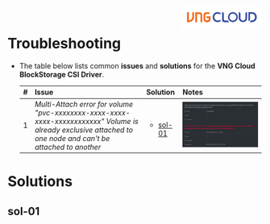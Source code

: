 <div style="float: right;"><img src="../../../images/01.png" width="160px" /></div><br>

# Troubleshooting
- The table below lists common **issues** and **solutions** for the **VNG Cloud BlockStorage CSI Driver**.
  
  |#|Issue|Solution|Notes|
  |-|-|-|-|
  |1|_Multi-Attach error for volume "pvc-xxxxxxxx-xxxx-xxxx-xxxx-xxxxxxxxxxxx" Volume is already exclusive attached to one node and can't be attached to another_|<ul><li>[sol-01](#sol-01)</li></ul>|![](../../../images/csi/issue/01.png)|

# Solutions
## sol-01